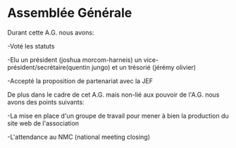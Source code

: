 # Assemblée Générale
Durant cette A.G. nous avons:

  -Voté les statuts

  -Elu un président (joshua morcom-harneis) un vice-président/secrétaire(quentin jungo) et un trésorié (jérémy olivier)
  
  -Accepté la proposition de partenariat avec la JEF

De plus dans le cadre de cet A.G. mais non-lié aux pouvoir de l'A.G. nous avons des points suivants:
  
  -La mise en place d'un groupe de travail pour mener à bien la production du site web de l'association
  
  -L'attendance au NMC (national meeting closing)
